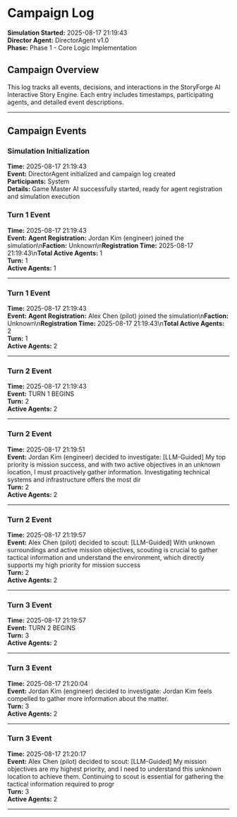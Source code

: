 # Campaign Log

**Simulation Started:** 2025-08-17 21:19:43  
**Director Agent:** DirectorAgent v1.0  
**Phase:** Phase 1 - Core Logic Implementation  

## Campaign Overview

This log tracks all events, decisions, and interactions in the StoryForge AI Interactive Story Engine.
Each entry includes timestamps, participating agents, and detailed event descriptions.

---

## Campaign Events

### Simulation Initialization
**Time:** 2025-08-17 21:19:43  
**Event:** DirectorAgent initialized and campaign log created  
**Participants:** System  
**Details:** Game Master AI successfully started, ready for agent registration and simulation execution


### Turn 1 Event
**Time:** 2025-08-17 21:19:43  
**Event:** **Agent Registration:** Jordan Kim (engineer) joined the simulation\n**Faction:** Unknown\n**Registration Time:** 2025-08-17 21:19:43\n**Total Active Agents:** 1  
**Turn:** 1  
**Active Agents:** 1  

---

### Turn 1 Event
**Time:** 2025-08-17 21:19:43  
**Event:** **Agent Registration:** Alex Chen (pilot) joined the simulation\n**Faction:** Unknown\n**Registration Time:** 2025-08-17 21:19:43\n**Total Active Agents:** 2  
**Turn:** 1  
**Active Agents:** 2  

---

### Turn 2 Event
**Time:** 2025-08-17 21:19:43  
**Event:** TURN 1 BEGINS  
**Turn:** 2  
**Active Agents:** 2  

---

### Turn 2 Event
**Time:** 2025-08-17 21:19:51  
**Event:** Jordan Kim (engineer) decided to investigate: [LLM-Guided] My top priority is mission success, and with two active objectives in an unknown location, I must proactively gather information. Investigating technical systems and infrastructure offers the most dir  
**Turn:** 2  
**Active Agents:** 2  

---

### Turn 2 Event
**Time:** 2025-08-17 21:19:57  
**Event:** Alex Chen (pilot) decided to scout: [LLM-Guided] With unknown surroundings and active mission objectives, scouting is crucial to gather tactical information and understand the environment, which directly supports my high priority for mission success  
**Turn:** 2  
**Active Agents:** 2  

---

### Turn 3 Event
**Time:** 2025-08-17 21:19:57  
**Event:** TURN 2 BEGINS  
**Turn:** 3  
**Active Agents:** 2  

---

### Turn 3 Event
**Time:** 2025-08-17 21:20:04  
**Event:** Jordan Kim (engineer) decided to investigate: Jordan Kim feels compelled to gather more information about the matter.  
**Turn:** 3  
**Active Agents:** 2  

---

### Turn 3 Event
**Time:** 2025-08-17 21:20:17  
**Event:** Alex Chen (pilot) decided to scout: [LLM-Guided] My mission objectives are my highest priority, and I need to understand this unknown location to achieve them. Continuing to scout is essential for gathering the tactical information required to progr  
**Turn:** 3  
**Active Agents:** 2  

---

